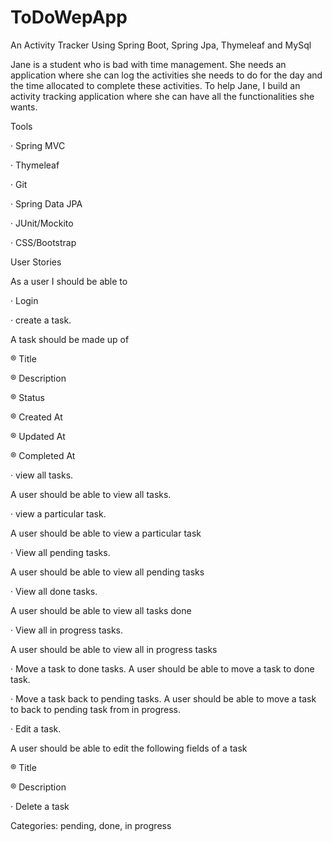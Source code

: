 # ToDoWepApp
 An Activity Tracker Using Spring Boot, Spring Jpa, Thymeleaf and MySql 

Jane is a student who is bad with time management. She needs an application where she can log the activities she needs to do for the day and the time allocated to complete these activities. To help Jane, I build an activity tracking application where she can have all the functionalities she wants.

Tools

· Spring MVC

· Thymeleaf

· Git

· Spring Data JPA

· JUnit/Mockito

· CSS/Bootstrap

User Stories

As a user I should be able to

· Login

· create a task.

A task should be made up of

® Title

® Description

® Status

® Created At

® Updated At

® Completed At

· view all tasks.

A user should be able to view all tasks.

· view a particular task.

A user should be able to view a particular task

· View all pending tasks.

A user should be able to view all pending tasks

· View all done tasks.

A user should be able to view all tasks done

· View all in progress tasks.

A user should be able to view all in progress tasks

· Move a task to done tasks. A user should be able to move a task to done task.

· Move a task back to pending tasks. A user should be able to move a task to back to pending task from in progress.

· Edit a task.

A user should be able to edit the following fields of a task

® Title

® Description

· Delete a task

Categories: pending, done, in progress